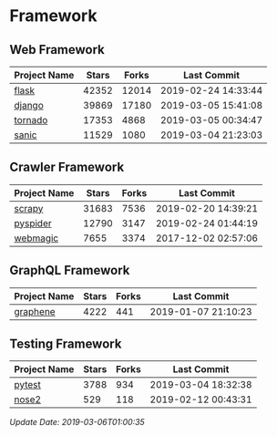 # Framework

## Web Framework

| Project Name | Stars | Forks | Last Commit |
| ------------ | ----- | ----- | ----------- |
| [flask](https://github.com/pallets/flask) | 42352 | 12014 | 2019-02-24 14:33:44 |
| [django](https://github.com/django/django) | 39869 | 17180 | 2019-03-05 15:41:08 |
| [tornado](https://github.com/tornadoweb/tornado) | 17353 | 4868 | 2019-03-05 00:34:47 |
| [sanic](https://github.com/huge-success/sanic) | 11529 | 1080 | 2019-03-04 21:23:03 |

## Crawler Framework

| Project Name | Stars | Forks | Last Commit |
| ------------ | ----- | ----- | ----------- |
| [scrapy](https://github.com/scrapy/scrapy) | 31683 | 7536 | 2019-02-20 14:39:21 |
| [pyspider](https://github.com/binux/pyspider) | 12790 | 3147 | 2019-02-24 01:44:19 |
| [webmagic](https://github.com/code4craft/webmagic) | 7655 | 3374 | 2017-12-02 02:57:06 |

## GraphQL Framework

| Project Name | Stars | Forks | Last Commit |
| ------------ | ----- | ----- | ----------- |
| [graphene](https://github.com/graphql-python/graphene) | 4222 | 441 | 2019-01-07 21:10:23 |

## Testing Framework

| Project Name | Stars | Forks | Last Commit |
| ------------ | ----- | ----- | ----------- |
| [pytest](https://github.com/pytest-dev/pytest) | 3788 | 934 | 2019-03-04 18:32:38 |
| [nose2](https://github.com/nose-devs/nose2) | 529 | 118 | 2019-02-12 00:43:31 |

*Update Date: 2019-03-06T01:00:35*